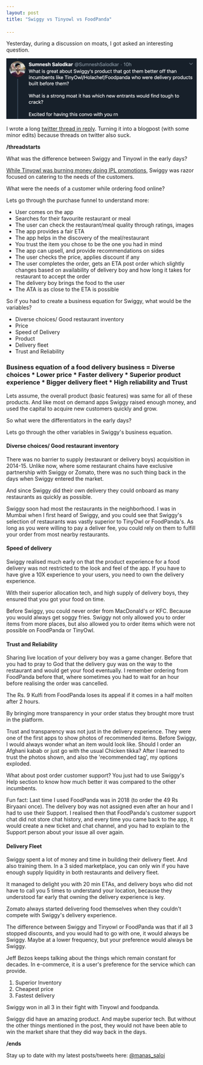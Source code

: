 ```yaml
---
layout: post
title: "Swiggy vs Tinyowl vs FoodPanda"

---
```

Yesterday, during a discussion on moats, I got asked an interesting question.

![Swiggy vs Tinyowl](/assets/img/Swiggy_Tinyowl.png)

I wrote a long [twitter thread in reply](https://twitter.com/manas_saloi). Turning it into a blogpost (with some minor edits) because threads on twitter also suck.

**/threadstarts**

What was the difference between Swiggy and Tinyowl in the early days?

[While Tinyowl was burning money doing IPL promotions](https://www.restaurantindia.in/news/TinyOwl-partners-with-Mumbai-Indians-for-IPL-8.n9026), Swiggy was razor focused on catering to the needs of the customers.

What were the needs of a customer while ordering food online?

Lets go through the purchase funnel to understand more:
- User comes on the app
- Searches for their favourite restaurant or meal
- The user can check the restaurant/meal quality through ratings, images
- The app provides a fair ETA
- The app helps in the discovery of the meal/restaurant
- You trust the item you chose to be the one you had in mind
- The app can upsell, and provide recommendations on sides
- The user checks the price, applies discount if any
- The user completes the order, gets an ETA post order which slightly changes based on availability of delivery boy and how long it takes for restaurant to accept the order
- The delivery boy brings the food to the user
- The ATA is as close to the ETA is possible

So if you had to create a business equation for Swiggy, what would be the variables?

- Diverse choices/ Good restaurant inventory
- Price
- Speed of Delivery
- Product
- Delivery fleet
- Trust and Reliability

### Business equation of a food delivery business = Diverse choices * Lower price * Faster delivery * Superior product experience * Bigger delivery fleet * High reliability and Trust

Lets assume, the overall product (basic features) was same for all of these products. And like most on demand apps Swiggy raised enough money, and used the capital to acquire new customers quickly and grow.

So what were the differentiators in the early days?

Lets go through the other variables in Swiggy's business equation.

#### Diverse choices/ Good restaurant inventory

There was no barrier to supply (restaurant or delivery boys) acquisition in 2014-15. Unlike now, where some restaurant chains have exclusive partnership with Swiggy or Zomato, there was no such thing back in the days when Swiggy entered the market.

And since Swiggy did their own delivery they could onboard as many restaurants as quickly as possible.

Swiggy soon had most the restaurants in the neighborhood. I was in Mumbai when I first heard of Swiggy, and you could see that Swiggy's selection of restaurants was vastly superior to TinyOwl or FoodPanda's. As long as you were willing to pay a deliver fee, you could rely on them to fulfill your order from most nearby restaurants.

#### Speed of delivery

Swiggy realised much early on that the product experience for a food delivery was not restricted to the look and feel of the app. If you have to have give a 10X experience to your users, you need to own the delivery experience.

With their superior allocation tech, and high supply of delivery boys, they ensured that you got your food on time.

Before Swiggy, you could never order from MacDonald's or KFC. Because you would always get soggy fries. Swiggy not only allowed you to order items from more places, but also allowed you to order items which were not possible on FoodPanda or TinyOwl.

#### Trust and Reliability

Sharing live location of your delivery boy was a game changer. Before that you had to pray to God that the delivery guy was on the way to the restaurant and would get your food eventually. I remember ordering from FoodPanda before that, where sometimes you had to wait for an hour before realising the order was cancelled.

The Rs. 9 Kulfi from FoodPanda loses its appeal if it comes in a half molten after 2 hours.

By bringing more transparency in your order status they brought more trust in the platform.

Trust and transparency was not just in the delivery experience. They were one of the first apps to show photos of recommended items. Before Swiggy, I would always wonder what an item would look like. Should I order an Afghani kabab or just go with the usual Chicken tikka? After I learned to trust the photos shown, and also the 'recommended tag', my options exploded.

What about post order customer support? You just had to use Swiggy's Help section to know how much better it was compared to the other incumbents.

Fun fact: Last time I used FoodPanda was in 2018 (to order the 49 Rs Biryaani once). The delivery boy was not assigned even after an hour and I had to use their Support. I realised then that FoodPanda's customer support chat did not store chat history, and every time you came back to the app, it would create a new ticket and chat channel, and you had to explain to the Support person about your issue all over again.

#### Delivery Fleet

Swiggy spent a lot of money and time in building their delivery fleet. And also training them. In a 3 sided marketplace, you can only win if you have enough supply liquidity in both restaurants and delivery fleet.

It managed to delight you with 20 min ETAs, and delivery boys who did not have to call you 5 times to understand your location, because they understood far early that owning the delivery experience is key.

Zomato always started delivering food themselves when they couldn't compete with Swiggy's delivery experience.


The difference between Swiggy and Tinyowl or FoodPanda was that if all 3 stopped discounts, and you would had to go with one, it would always be Swiggy. Maybe at a lower frequency, but your preference would always be Swiggy.

Jeff Bezos keeps talking about the things which remain constant for decades. In e-commerce, it is a user's preference for the service which can provide.

1. Superior Inventory
2. Cheapest price
3. Fastest delivery

Swiggy won in all 3 in their fight with Tinyowl and foodpanda.

Swiggy did have an amazing product. And maybe superior tech. But without the other things mentioned in the post, they would not have been able to win the market share that they did way back in the days.

**/ends**

Stay up to date with my latest posts/tweets here: [@manas_saloi](http://twitter.com/manas_saloi)
